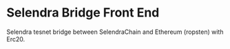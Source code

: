 # Selendra Bridge Front End

Selendra tesnet bridge between SelendraChain and Ethereum (ropsten) with Erc20.